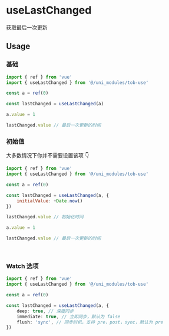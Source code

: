 # useLastChanged

获取最后一次更新

## Usage

### 基础

```js
import { ref } from 'vue'
import { useLastChanged } from '@/uni_modules/tob-use'

const a = ref(0)

const lastChanged = useLastChanged(a)

a.value = 1

lastChanged.value // 最后一次更新的时间
```

### 初始值

大多数情况下你并不需要设置该项 👇

```js
import { ref } from 'vue'
import { useLastChanged } from '@/uni_modules/tob-use'

const a = ref(0)

const lastChanged = useLastChanged(a, {
    initialValue: +Date.now()
})

lastChanged.value // 初始化时间

a.value = 1

lastChanged.value // 最后一次更新的时间
```

<br />

### Watch 选项

```ts
import { ref } from 'vue'
import { useLastChanged } from '@/uni_modules/tob-use'

const a = ref(0)

const lastChanged = useLastChanged(a, {
    deep: true, // 深度同步
    immediate: true, // 立即同步，默认为 false
    flush: 'sync', // 同步时机，支持 pre，post，sync，默认为 pre
})

```